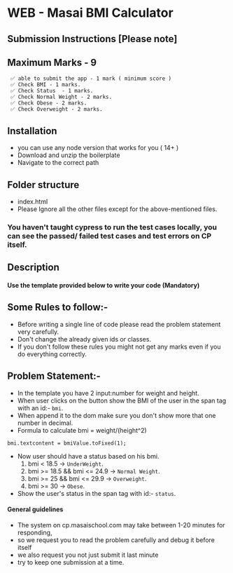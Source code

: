 # WEB - Masai BMI Calculator

## Submission Instructions [Please note]

## Maximum Marks - 9
```
 ✅ able to submit the app - 1 mark ( minimum score )
 ✅ Check BMI - 1 marks.
 ✅ Check Status  - 1 marks.
 ✅ Check Normal Weight - 2 marks.
 ✅ Check Obese - 2 marks.
 ✅ Check Overweight - 2 marks.
```

## Installation

- you can use any node version that works for you ( 14+ )
- Download and unzip the boilerplate
- Navigate to the correct path

## Folder structure

- index.html
- Please Ignore all the other files except for the above-mentioned files.

### You haven't taught cypress to run the test cases locally, you can see the passed/ failed test cases and test errors on CP itself.

## Description

#### Use the template provided below to write your code (Mandatory)

## Some Rules to follow:-

- Before writing a single line of code please read the problem statement very carefully.
- Don't change the already given ids or classes.
- If you don't follow these rules you might not get any marks even if you do everything correctly.

## Problem Statement:-

- In the template you have 2 input:number for weight and height.
- When user clicks on the button show the BMI of the user in the span tag with an id:- `bmi`.
- When append it to the dom make sure you don't show more that one number in decimal. 
- Formula to calculate bmi = weight/(height^2)
```
bmi.textcontent = bmiValue.toFixed(1);
```
- Now user should have a status based on his bmi.
  1. bmi < 18.5 -> `UnderWeight`.
  2. bmi >= 18.5 && bmi <= 24.9 -> `Normal Weight`.
  3. bmi >= 25 && bmi <= 29.9 -> `Overweight`.
  4. bmi >= 30 -> `Obese`.
- Show the user's status in the span tag with id:- `status`.

#### General guidelines

- The system on cp.masaischool.com may take between 1-20 minutes for responding,
- so we request you to read the problem carefully and debug it before itself
- we also request you not just submit it last minute
- try to keep one submission at a time.
